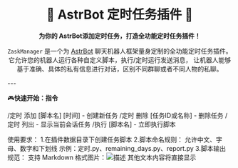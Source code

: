 <h1 align="center">🚀 AstrBot 定时任务插件 🚀</h1>

<p align="center">
<strong>为你的 AstrBot添加定时任务，打造全功能定时任务插件！</strong>
</p>
<p align="center">
<code>ZaskManager</code> 是一个为 <a href="https://github.com/Soulter/AstrBot">AstrBot</a> 聊天机器人框架量身定制的全功能定时任务插件。
它允许您的机器人运行各种自定义脚本，执行/定时运行发送消息，
让机器人能够基于准确、具体的私有信息进行对话，区别不同群聊或者不同人物的私聊。
</p>
---
<p>🎮<strong>快速开始：指令</strong></p>
/定时 添加 [脚本名] [时间] - 创建新任务
/定时 删除 [任务ID或名称] - 删除任务
/定时 列出 - 显示当前会话任务
/执行 [脚本名] - 立即执行脚本

使用要求：
1.在插件数据目录下创建任务脚本
2.脚本命名规则：
允许中文、字母、数字和下划线
示例：定时.py、remaining_days.py、report.py
3.脚本输出规范：
支持 Markdown 格式图片：![描述](图片URL)
其他文本内容将直接显示
